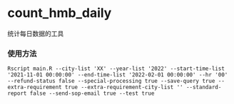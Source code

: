 # count_hmb_daily
统计每日数据的工具

### 使用方法
`Rscript main.R --city-list 'XX' --year-list '2022' --start-time-list '2021-11-01 00:00:00' --end-time-list '2022-02-01 00:00:00' --hr '00' --refund-status false --special-processing true --save-query true --extra-requirement true --extra-requirement-city-list '' --standard-report false --send-sop-email true --test true`